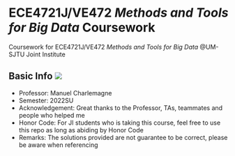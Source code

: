 # ECE4721J/VE472 *Methods and Tools for Big Data* Coursework

Coursework for ECE4721J/VE472 *Methods and Tools for Big Data* @UM-SJTU Joint Institute

## Basic Info ![](https://visitor-badge.glitch.me/badge?page_id=kx-Huang.ECE4721J&left_color=gray&right_color=blue)

- Professor: Manuel Charlemagne
- Semester: 2022SU
- Acknowledgement: Great thanks to the Professor, TAs, teammates and people who helped me
- Honor Code: For JI students who is taking this course, feel free to use this repo as long as abiding by Honor Code
- Remarks: The solutions provided are not guarantee to be correct, please be aware when referencing
